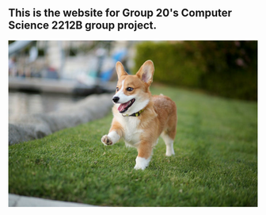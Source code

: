 ## This is the website for Group 20's Computer Science 2212B group project. 

<img src = "docs/images/corgidog.jpg">

